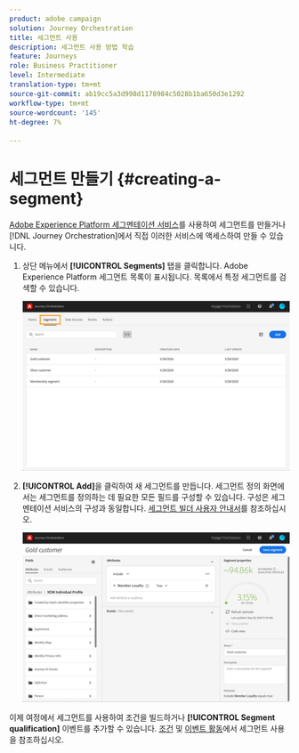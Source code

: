 ```yaml
---
product: adobe campaign
solution: Journey Orchestration
title: 세그먼트 사용
description: 세그먼트 사용 방법 학습
feature: Journeys
role: Business Practitioner
level: Intermediate
translation-type: tm+mt
source-git-commit: ab19cc5a3d998d1178984c5028b1ba650d3e1292
workflow-type: tm+mt
source-wordcount: '145'
ht-degree: 7%

---
```




# 세그먼트 만들기 {#creating-a-segment}

[Adobe Experience Platform 세그멘테이션 서비스](https://docs.adobe.com/content/help/en/experience-platform/segmentation/home.html)를 사용하여 세그먼트를 만들거나 [!DNL Journey Orchestration]에서 직접 이러한 서비스에 액세스하여 만들 수 있습니다.

1. 상단 메뉴에서 **[!UICONTROL Segments]** 탭을 클릭합니다. Adobe Experience Platform 세그먼트 목록이 표시됩니다. 목록에서 특정 세그먼트를 검색할 수 있습니다.

   ![](../assets/segment1.png)

1. **[!UICONTROL Add]**&#x200B;을 클릭하여 새 세그먼트를 만듭니다. 세그먼트 정의 화면에서는 세그먼트를 정의하는 데 필요한 모든 필드를 구성할 수 있습니다. 구성은 세그멘테이션 서비스의 구성과 동일합니다. [세그먼트 빌더 사용자 안내서](https://docs.adobe.com/content/help/en/experience-platform/segmentation/ui/overview.html)를 참조하십시오.

   ![](../assets/segment2.png)

이제 여정에서 세그먼트를 사용하여 조건을 빌드하거나 **[!UICONTROL Segment qualification]** 이벤트를 추가할 수 있습니다. [조건](../segment/using-a-segment.md) 및 [이벤트 활동](../building-journeys/segment-qualification-events.md)에서 세그먼트 사용을 참조하십시오.